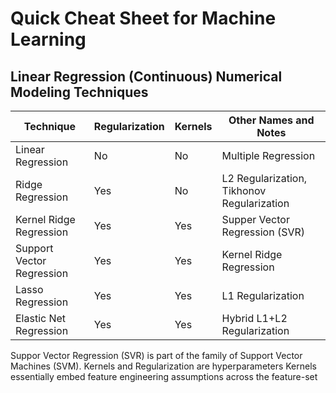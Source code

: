 # Quick Cheat Sheet for Machine Learning

## Linear Regression (Continuous) Numerical Modeling Techniques
Technique | Regularization | Kernels | Other Names and Notes
--- | --- | --- | ---
Linear Regression | No | No | Multiple Regression
Ridge Regression | Yes | No | L2 Regularization, Tikhonov Regularization
Kernel Ridge Regression | Yes | Yes | Supper Vector Regression (SVR)
Support Vector Regression | Yes | Yes | Kernel Ridge Regression
Lasso Regression | Yes | Yes | L1 Regularization
Elastic Net Regression | Yes | Yes | Hybrid L1+L2 Regularization

Suppor Vector Regression (SVR) is part of the family of Support Vector Machines (SVM).
Kernels and Regularization are hyperparameters
Kernels essentially embed feature engineering assumptions across the feature-set
